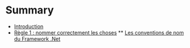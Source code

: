 # Summary

* [Introduction](README.md)
* [Règle 1 : nommer correctement les choses](NameThingsCorrectly/README.md)
** [Les conventions de nom du Framework .Net](NamingConventionsInFrameworkDotNet/README.md)

